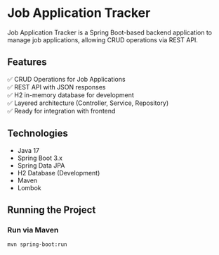 # Job Application Tracker

Job Application Tracker is a Spring Boot-based backend application to manage job applications, allowing CRUD operations via REST API.

## Features

✅ CRUD Operations for Job Applications  
✅ REST API with JSON responses  
✅ H2 in-memory database for development  
✅ Layered architecture (Controller, Service, Repository)  
✅ Ready for integration with frontend

## Technologies

- Java 17
- Spring Boot 3.x
- Spring Data JPA
- H2 Database (Development)
- Maven
- Lombok

## Running the Project

### Run via Maven

```bash
mvn spring-boot:run
